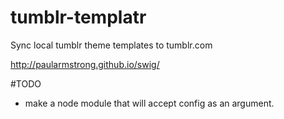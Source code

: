 # tumblr-templatr
Sync local tumblr theme templates to tumblr.com

http://paularmstrong.github.io/swig/


#TODO
- make a node module that will accept config as an argument.